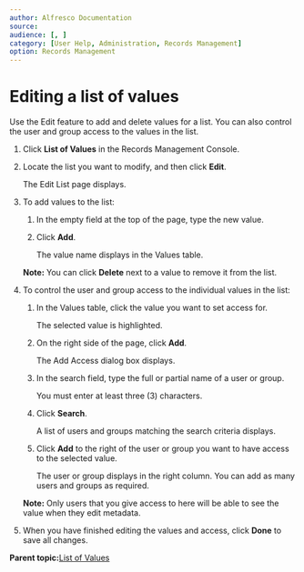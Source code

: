 ```yaml
---
author: Alfresco Documentation
source: 
audience: [, ]
category: [User Help, Administration, Records Management]
option: Records Management
---
```


# Editing a list of values

Use the Edit feature to add and delete values for a list. You can also control the user and group access to the values in the list.

1.  Click **List of Values** in the Records Management Console.

2.  Locate the list you want to modify, and then click **Edit**.

    The Edit List page displays.

3.  To add values to the list:

    1.  In the empty field at the top of the page, type the new value.

    2.  Click **Add**.

        The value name displays in the Values table.

    **Note:** You can click **Delete** next to a value to remove it from the list.

4.  To control the user and group access to the individual values in the list:

    1.  In the Values table, click the value you want to set access for.

        The selected value is highlighted.

    2.  On the right side of the page, click **Add**.

        The Add Access dialog box displays.

    3.  In the search field, type the full or partial name of a user or group.

        You must enter at least three \(3\) characters.

    4.  Click **Search**.

        A list of users and groups matching the search criteria displays.

    5.  Click **Add** to the right of the user or group you want to have access to the selected value.

        The user or group displays in the right column. You can add as many users and groups as required.

    **Note:** Only users that you give access to here will be able to see the value when they edit metadata.

5.  When you have finished editing the values and access, click **Done** to save all changes.


**Parent topic:**[List of Values](../concepts/rm-lov-intro.md)

